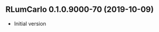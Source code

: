 




<!-- NEWS.md was auto-generated by NEWS.Rmd. Please DO NOT edit by hand!-->

## RLumCarlo 0.1.0.9000-70 (2019-10-09)

  - Initial version
